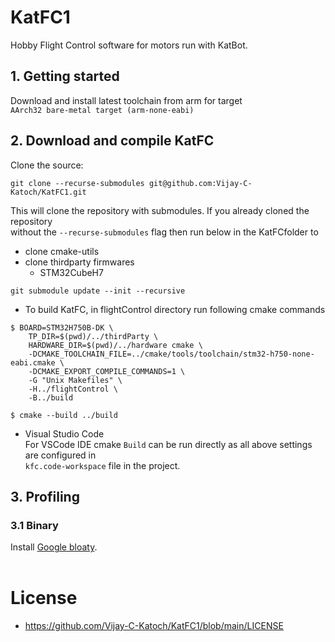 # KatFC1
Hobby Flight Control software for motors run with KatBot.

## 1. Getting started
Download and install latest toolchain from arm for target    
`AArch32 bare-metal target (arm-none-eabi)`

## 2. Download and compile KatFC     
Clone the source:     
     
`git clone --recurse-submodules git@github.com:Vijay-C-Katoch/KatFC1.git`
     
This will clone the repository with submodules. If you already cloned the repository      
without the `--recurse-submodules` flag then run below in the KatFCfolder to
     
- clone cmake-utils
- clone thirdparty firmwares
  -  STM32CubeH7
     
`git submodule update --init --recursive`

- To build KatFC, in flightControl directory run following cmake commands      
     
```
$ BOARD=STM32H750B-DK \
    TP_DIR=$(pwd)/../thirdParty \
    HARDWARE_DIR=$(pwd)/../hardware cmake \
    -DCMAKE_TOOLCHAIN_FILE=../cmake/tools/toolchain/stm32-h750-none-eabi.cmake \
    -DCMAKE_EXPORT_COMPILE_COMMANDS=1 \
    -G "Unix Makefiles" \
    -H../flightControl \
    -B../build 

$ cmake --build ../build
```
- Visual Studio Code         
For VSCode IDE cmake `Build` can be run directly as all above settings are configured in      
`kfc.code-workspace` file in the project.     

## 3. Profiling

### 3.1 Binary
Install [Google bloaty](https://github.com/google/bloaty).
<br>
<br>    
  
# License
* https://github.com/Vijay-C-Katoch/KatFC1/blob/main/LICENSE
